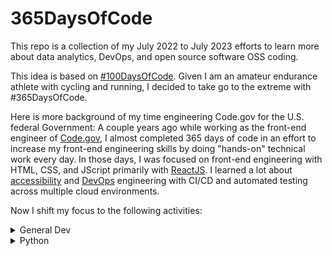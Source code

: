 # 365DaysOfCode

This repo is a collection of my July 2022 to July 2023 efforts to learn more about data analytics, DevOps, and open source software OSS coding.

This idea is based on [#100DaysOfCode](https://www.100daysofcode.com/). Given I am an amateur endurance athlete with cycling and running, I decided to take go to the extreme with #365DaysOfCode. 

Here is more background of my time engineering Code.gov for the U.S. federal Government: A couple years ago while working as the front-end engineer of [Code.gov](https://code.gov/), I almost completed 365 days of code in an effort to increase my front-end engineering skills by doing "hands-on" technical work every day. In those days, I was focused on front-end engineering with HTML, CSS, and JScript primarily with [ReactJS](https://reactjs.org/). I learned a lot about [accessibility](https://pa11y.org/) and [DevOps](https://en.wikipedia.org/wiki/DevOps) engineering with CI/CD and automated testing across multiple cloud environments.

Now I shift my focus to the following activities:

<details>
<summary>General Dev</summary>

| Content | Description | Progress | Repo |
| ----- | ----- | ----- | ----- |
| [Visual Studio Code Crash Course](https://www.youtube.com/watch?v=WPqXP_kLzpo) | Visual Studio Code (VS Code) is a free code editor made by Microsoft. In this course you will learn how to use this popular code editor. You will also learn tips and tricks to make it even easier to use. | Completed | [Notes](https://github.com/opensource-joe/freecodecamp/blob/main/VSCode.md) |
| [Software Architecture: What Makes a Good Software Architect](https://learning.oreilly.com/videos/software-architecture-hour/0636920696308/0636920696308-video338748/) | Join us for a special conversation with Neal Ford and Agile Developer Inc. founder Venkat Subramaniam. They’ll explore the traits of a good architect and share some tips that will make the journey to become a successful architect a pleasant one. Whether you’re already an architect or you aspire to become one, you’re sure to gain valuable insights that will help you boost your skills. | In progress | [Notes](https://github.com/opensource-joe/realpython/blob/main/Videos/software-architecture.md) |

</details>

<details>
<summary>Python</summary>

| Content | Description | Progress | Repo |
| ----- | ----- | ----- | ----- |
| [Introducing Python, 2nd Ed by Bill Lubanovic](https://learning.oreilly.com/library/view/introducing-python-2nd/9781492051374/) | Easy to understand and fun to read, this updated edition of Introducing Python is ideal for beginning programmers as well as those new to the language. This book provides a strong foundation in the language, including best practices for testing, debugging, code reuse, and other development tips. This book also shows you how to use Python for applications in business, science, and the arts, using various Python tools and open source packages. | In progress | [Code](https://github.com/opensource-joe/introducing-python-practice) |
| [Real Python: Introduction to Python Learning Path](https://realpython.com/learning-paths/python3-introduction/) | Learn fundamental concepts for Python beginners that will help you get started on your journey to learn Python. These tutorials focus on the absolutely essential things you need to know about Python. | In Progress | [Code](https://github.com/opensource-joe/learnpython-intropython-learningpath) |
| [Real Python](https://realpython.com/) files | Python tutorials for developers of all skill levels, Python books and courses, Python news, code examples, articles, and more. | Continuous | [Repo](https://github.com/opensource-joe/realpython) |

</details>
